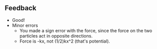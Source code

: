 ## Feedback

* Good!
* Minor errors
  * You made a sign error with the force, since the force on the two particles act in opposite directions.
  * Force is -kx, not (1/2)kx^2 (that's potential).
